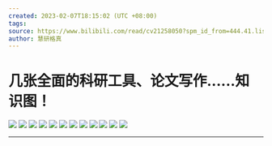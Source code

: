 ```yaml
---
created: 2023-02-07T18:15:02 (UTC +08:00)
tags: 
source: https://www.bilibili.com/read/cv21258050?spm_id_from=444.41.list.card_article.click
author: 慧研格真
---
```


# 几张全面的科研工具、论文写作......知识图！



![](https://i1.hdslb.com/bfs/face/6707c120e00a3445933308fd9b7bd9fad99e9ec4.png) ![](https://i0.hdslb.com/bfs/article/623fa894c397c92e99d597df579b829baba78f66.png@942w_1259h_progressive.webp) ![](https://i0.hdslb.com/bfs/article/1be112caaf8534c1306da2e5fec9503a379a690d.jpg@942w_1257h_progressive.webp) ![](https://i0.hdslb.com/bfs/article/cc6883fd20d5328c46a3f6cfc7813a7fdcac6152.jpg@942w_1259h_progressive.webp) ![](https://i0.hdslb.com/bfs/article/86ce63aece000338ca7eb09ea640a75618db894c.jpg@942w_1259h_progressive.webp) ![](https://i0.hdslb.com/bfs/article/d2ddc2202babbd2743ac81cd3db218cc0ebe6061.jpg@942w_1259h_progressive.webp) ![](https://i0.hdslb.com/bfs/article/ebc66b948e9e59ff353e74ddbc1bce94ea8c0814.jpg@942w_1259h_progressive.webp) ![](https://i0.hdslb.com/bfs/article/dddc37ca00e67f97cc0af08c8f233a421784d252.jpg@942w_1259h_progressive.webp) ![](https://i0.hdslb.com/bfs/article/de6994de296090a81889345f6a87bd8fbc6f114b.jpg@942w_1334h_progressive.webp) ![](https://i0.hdslb.com/bfs/article/e729ec940cdd07e61cb336306a9bc89b9e4049b9.jpg@942w_1334h_progressive.webp) ![](https://i0.hdslb.com/bfs/article/7793885e0a7ee60c8484c6acfe45ed98e12cf89b.jpg@942w_1260h_progressive.webp) ![](https://i0.hdslb.com/bfs/article/3514b039e4e4f9016af9c48388afd152b0738bbd.png@942w_606h_progressive.webp)

* * *
